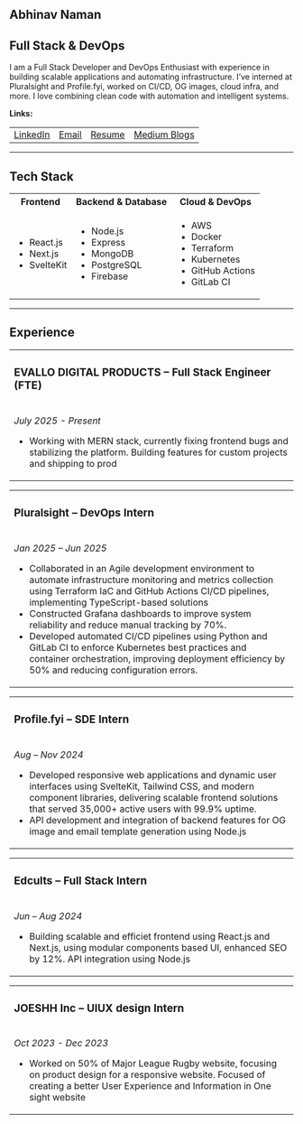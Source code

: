<!DOCTYPE html>
<html lang="en">
<body>

  <!-- Hero Section -->
  <section>
    <h1>Abhinav Naman</h1>
    <h2>Full Stack & DevOps </h2>
    <p>
      I am a Full Stack Developer and DevOps Enthusiast with experience in building scalable applications and automating infrastructure.
      I’ve interned at Pluralsight and Profile.fyi, worked on CI/CD, OG images, cloud infra, and more.
      I love combining clean code with automation and intelligent systems.
    </p>
    <p>
      <strong>Links:</strong><br />
    </p>
        <table>
    <tr>
        <td>
          <a href="https://linkedin.com/in/abhinav-naman" target="_blank">LinkedIn</a>
        </td>
        <td>
          <a href="mailto:abhinavnaman3@gmail.com"  target="_blank">Email</a>
        </td>
        <td>
          <a href="https://drive.google.com/file/d/1dvgbiI9dBi1u9N3VQaQZt5QLk4TRmK9O/view" target="_blank">Resume</a>
        </td>
      <td>
          <a href="https://medium.com/@abhinavnaman3"  target="_blank">Medium Blogs</a>
        </td>
    </tr>
</table>
  </section>

  <hr />

  <!-- Tech Stack -->
  <section>
    <h2>Tech Stack</h2>
    <table>
    <tr>
        <th>Frontend</th>
        <th>Backend & Database</th>
        <th>Cloud & DevOps</th>
    </tr>
    <tr>
        <td>
          <ul>
      <li>React.js</li>
      <li>Next.js</li>
      <li>SvelteKit</li>
    </ul>
        </td>
        <td>
            <ul>
      <li>Node.js</li>
      <li>Express</li>
      <li>MongoDB</li>
      <li>PostgreSQL</li>
      <li>Firebase</li>
    </ul>
        </td>
        <td>
            <ul>
      <li>AWS</li>
      <li>Docker</li>
      <li>Terraform</li>
      <li>Kubernetes</li>
      <li>GitHub Actions</li>
      <li>GitLab CI</li>
    </ul>
        </td>
    </tr>
</table>
  </section>

  <hr />

  <!-- Experience -->
  <section>
    <h2>Experience</h2>
      <table>
    <tr>
        <td>
          <h3>EVALLO DIGITAL PRODUCTS – Full Stack Engineer (FTE)</h3>
        </td>
    </tr>
            <tr>
        <td>
<p><em>July 2025 - Present</em></p>
    <p>
      <ul>
        <li>Working with MERN stack, currently fixing frontend bugs and stabilizing the platform. Building features for custom projects and shipping to prod</li>
      </ul>
    </p>          
        </td>
    </tr>
</table>
          <table>
    <tr>
        <td>
          <h3>Pluralsight – DevOps Intern</h3>
        </td>
    </tr>
            <tr>
        <td>
<p><em>Jan 2025 – Jun 2025</em></p>
    <p>
      <ul>
        <li>Collaborated in an Agile development environment to automate infrastructure monitoring and metrics collection
using Terraform IaC and GitHub Actions CI/CD pipelines, implementing TypeScript-based solutions</li>
        <li>Constructed Grafana dashboards to improve system reliability and reduce manual tracking by 70%.</li>
        <li>Developed automated CI/CD pipelines using Python and GitLab CI to enforce Kubernetes best practices and
container orchestration, improving deployment efficiency by 50% and reducing configuration errors.</li>
      </ul>
    </p>          
        </td>
    </tr>
</table>
          <table>
    <tr>
        <td>
          <h3>Profile.fyi – SDE Intern</h3>
        </td>
    </tr>
            <tr>
        <td>
 <p><em>Aug – Nov 2024</em></p>
    <p>
      <ul>
        <li>Developed responsive web applications and dynamic user interfaces using SvelteKit, Tailwind CSS, and modern
component libraries, delivering scalable frontend solutions that served 35,000+ active users with 99.9% uptime.</li>
        <li>API development and integration of backend features for OG image and email template generation using Node.js</li>
      </ul>
    </p>       
        </td>
    </tr>
</table>
     <table>
    <tr>
        <td>
          <h3>Edcults – Full Stack Intern</h3>
        </td>
    </tr>
            <tr>
        <td>
  <p><em>Jun – Aug 2024</em></p>
    <p>
      <ul>
        <li> Building scalable and efficiet frontend using React.js and Next.js, using modular components based UI, enhanced SEO by 12%. API integration using Node.js </li>
      </ul>
    </p>  
        </td>
    </tr>
</table>

 <table>
    <tr>
        <td>
          <h3>JOESHH Inc – UIUX design Intern</h3>
        </td>
    </tr>
            <tr>
        <td>
 <p><em>Oct 2023 - Dec 2023</em></p>
    <p>
      <ul>
        <li>Worked on 50% of Major League Rugby website, focusing on product design for a responsive website. Focused of creating a better User Experience and Information in One sight website </li>
      </ul>
    </p>       
        </td>
    </tr>
</table>
        
  </section>

</body>
</html>
